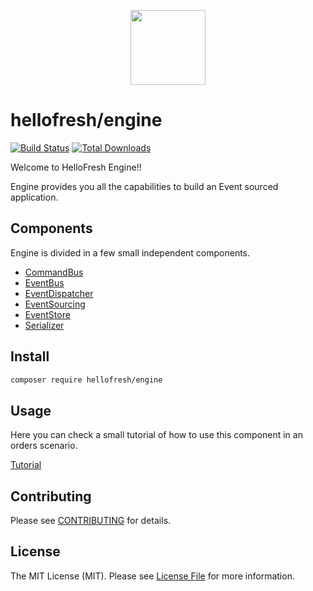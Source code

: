 <p align="center">
  <a href="https://hellofresh.com">
    <img width="120" src="https://www.hellofresh.de/images/hellofresh/press/HelloFresh_Logo.png">
  </a>
</p>

# hellofresh/engine

[![Build Status](https://travis-ci.org/hellofresh/engine.svg?branch=master)](https://travis-ci.org/hellofresh/engine)
[![Total Downloads](https://poser.pugx.org/hellofresh/engine/downloads)](https://packagist.org/packages/hellofresh/engine)

Welcome to HelloFresh Engine!!

Engine provides you all the capabilities to build an Event sourced application.

## Components

Engine is divided in a few small independent components.

* [CommandBus](src/CommandBus/README.md)
* [EventBus](src/EventBus/README.md)
* [EventDispatcher](src/EventDispatcher/README.md)
* [EventSourcing](src/EventSourcing/README.md)
* [EventStore](src/EventStore/README.md)
* [Serializer](src/Serializer/README.md)

## Install

```sh
composer require hellofresh/engine
```

## Usage

Here you can check a small tutorial of how to use this component in an orders scenario.

[Tutorial](docs/01-how_to.md)

## Contributing

Please see [CONTRIBUTING](CONTRIBUTING.md) for details.

## License

The MIT License (MIT). Please see [License File](LICENSE) for more information.

